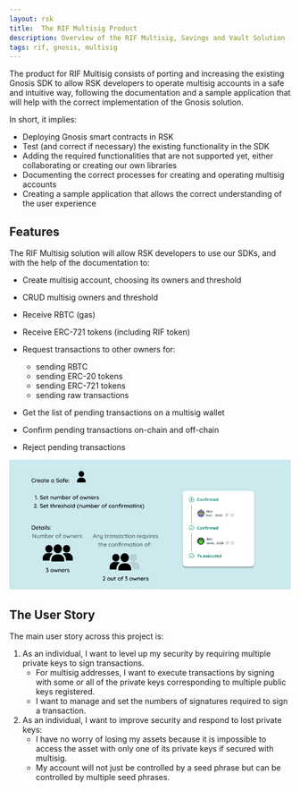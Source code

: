 ```yaml
---
layout: rsk
title:  The RIF Multisig Product
description: Overview of the RIF Multisig, Savings and Vault Solution
tags: rif, gnosis, multisig
---
```


The product for RIF Multisig consists of porting and increasing the existing Gnosis SDK to allow RSK developers to operate multisig accounts in a safe and intuitive way, following the documentation and a sample application that will help with the correct implementation of the Gnosis solution.

In short, it implies:

* Deploying Gnosis smart contracts in RSK
* Test (and correct if necessary) the existing functionality in the SDK
* Adding the required functionalities that are not supported yet, either collaborating or creating our own libraries
* Documenting the correct processes for creating and operating multisig accounts
* Creating a sample application that allows the correct understanding of the user experience

## Features

The RIF Multisig solution will allow RSK developers to use our SDKs, and with the help of the documentation to:

* Create multisig account, choosing its owners and threshold
* CRUD multisig owners and threshold
* Receive RBTC (gas)
* Receive ERC-721 tokens (including RIF token)
* Request transactions to other owners for:
    * sending RBTC
    * sending ERC-20 tokens
    * sending ERC-721 tokens
    * sending raw transactions

* Get the list of pending transactions on a multisig wallet
* Confirm pending transactions on-chain and off-chain
* Reject pending transactions

![Multisig Product - User Story](/assets/img/rif-multisig/product-user-story.png)

## The User Story

The main user story across this project is:

1. As an individual, I want to level up my security by requiring multiple private keys to sign transactions.
    * For multisig addresses, I want to execute transactions by signing with some or all of the private keys corresponding to multiple public keys registered.
    * I want to manage and set the numbers of signatures required to sign a transaction.
2. As an individual, I want to improve security and respond to lost private keys:
    * I have no worry of losing my assets because it is impossible to access the asset with only one of its private keys if secured with multisig.
    * My account will not just be controlled by a seed phrase but can be controlled by multiple seed phrases.

